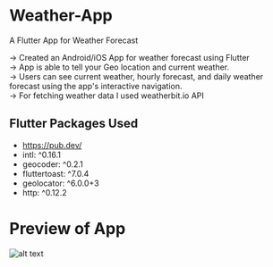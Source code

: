 # Weather-App
A Flutter App for Weather Forecast

-> Created an Android/iOS App for weather forecast using Flutter
<br>
-> App is able to tell your Geo location and current weather.
<br>
-> Users can see current weather, hourly forecast, and daily weather forecast using the app's interactive navigation.
<br>
-> For fetching weather data I used weatherbit.io API

## Flutter Packages Used
* https://pub.dev/
* intl: ^0.16.1
* geocoder: ^0.2.1
* fluttertoast: ^7.0.4
* geolocator: ^6.0.0+3
* http: ^0.12.2

# Preview of App

![alt text](https://github.com/udaram/Weather-App/blob/master/waetherapp.gif)
